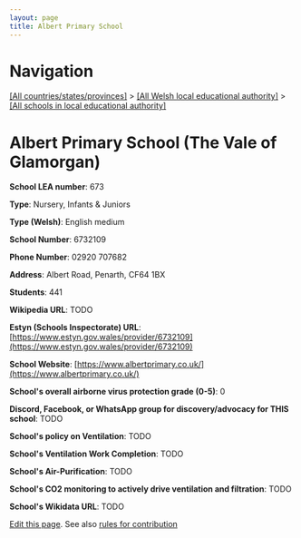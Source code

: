 ```yaml
---
layout: page
title: Albert Primary School
---
```

# Navigation

[[All countries/states/provinces]](../../..) > [[All Welsh local educational authority]](../..) > [[All schools in local educational authority]](..)

# Albert Primary School (The Vale of Glamorgan)

**School LEA number**: 673

**Type**: Nursery, Infants & Juniors

**Type (Welsh)**: English medium

**School Number**: 6732109

**Phone Number**: 02920 707682

**Address**: Albert Road, Penarth, CF64 1BX

**Students**: 441

**Wikipedia URL**: TODO

**Estyn (Schools Inspectorate) URL**: [https://www.estyn.gov.wales/provider/6732109](https://www.estyn.gov.wales/provider/6732109)

**School Website**: [https://www.albertprimary.co.uk/](https://www.albertprimary.co.uk/)

**School's overall airborne virus protection grade (0-5)**: 0

**Discord, Facebook, or WhatsApp group for discovery/advocacy for THIS school**: TODO

**School's policy on Ventilation**: TODO

**School's Ventilation Work Completion**: TODO

**School's Air-Purification**: TODO

**School's CO2 monitoring to actively drive ventilation and filtration**: TODO

**School's Wikidata URL**: TODO




[Edit this page](https://github.com/VentilationProject/Wales/edit/prif/./The_Vale_of_Glamorgan/Albert_Primary_School.md). See also [rules for contribution](../../../contribution-rules/)